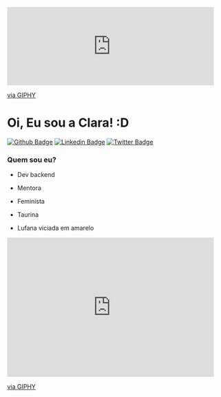 <iframe src="https://giphy.com/embed/OBnIvqqpKFbZam9Wmj" width="480" height="182" frameBorder="0" class="giphy-embed" allowFullScreen></iframe><p><a href="https://giphy.com/gifs/MiniMaison-new-baby-newbaby-birthannoucement-OBnIvqqpKFbZam9Wmj">via GIPHY</a></p>

# Oi, Eu sou a Clara! :D

[![Github Badge](https://img.shields.io/badge/-Github-000?style=flat-square&logo=Github&logoColor=white&link=https://github.com/claravidal)](https://github.com/claravidal)
[![Linkedin Badge](https://img.shields.io/badge/-LinkedIn-blue?style=flat-square&logo=Linkedin&logoColor=white&link=https://www.linkedin.com/in/clara-vidal-carvalho/)](https://www.linkedin.com/in/clara-vidal-carvalho/)
[![Twitter Badge](https://img.shields.io/badge/-Twitter-1ca0f1?style=flat-square&labelColor=1ca0f1&logo=twitter&logoColor=white&link=https://twitter.com/vidalclaa)](https://twitter.com/vidalclaa)


### Quem sou eu?
- Dev backend
- Mentora
- Feminista
- Taurina

- Lufana viciada em amarelo
<iframe src="https://giphy.com/embed/kGKxD0HJLtY0Tl73lk" width="480" height="324" frameBorder="0" class="giphy-embed" allowFullScreen></iframe><p><a href="https://giphy.com/gifs/harrypotter-back-to-school-hogwarts-backtohogwarts-kGKxD0HJLtY0Tl73lk">via GIPHY</a></p>



<!--
**claravidal/claravidal** is a ✨ _special_ ✨ repository because its `README.md` (this file) appears on your GitHub profile.

Here are some ideas to get you started:

- 🔭 I’m currently working on ...
- 🌱 I’m currently learning ...
- 👯 I’m looking to collaborate on ...
- 🤔 I’m looking for help with ...
- 💬 Ask me about ...
- 📫 How to reach me: ...
- 😄 Pronouns: ...
- ⚡ Fun fact: ...
-->
